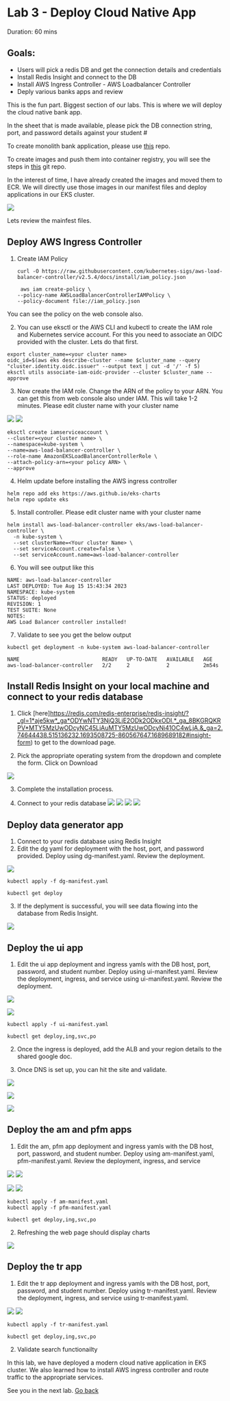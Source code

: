 # Lab 3 - Deploy Cloud Native App

Duration: 60 mins

## Goals:
- Users will pick a redis DB and get the connection details and credentials
- Install Redis Insight and connect to the DB
- Install AWS Ingress Controller - AWS Loadbalancer Controller
- Deply various banks apps and review 

This is the fun part. Biggest section of our labs. This is where we will deploy the cloud native bank app.

In the sheet that is made available, please pick the DB connection string, port, and password details against your student #


	
  To create monolith bank application, please use [this](https://github.com/Redislabs-Solution-Architects/redisbank) repo.
  
  To create images and push them into container registry, you will see the steps in [this](https://github.com/Redislabs-Solution-Architects/redisbank-microservices) git repo.

  In the interest of time, I have already created the images and moved them to ECR. We will directly use those images in our manifest files and deploy applications in our EKS cluster.

  ![](images/ecr-images.png)

Lets review the mainfest files.


## Deploy AWS Ingress Controller
1. Create IAM Policy
    ```
    curl -O https://raw.githubusercontent.com/kubernetes-sigs/aws-load-balancer-controller/v2.5.4/docs/install/iam_policy.json

     aws iam create-policy \
    --policy-name AWSLoadBalancerControllerIAMPolicy \
    --policy-document file://iam_policy.json
    ```

You can see the policy on the web console also.

2. You can use eksctl or the AWS CLI and kubectl to create the IAM role and Kubernetes service account. For this you need to associate an OIDC provided with the cluster. Lets do that first.

  ```
  export cluster_name=<your cluster name>
  oidc_id=$(aws eks describe-cluster --name $cluster_name --query "cluster.identity.oidc.issuer" --output text | cut -d '/' -f 5)
  eksctl utils associate-iam-oidc-provider --cluster $cluster_name --approve
  ```

3. Now create the IAM role. Change the ARN of the policy to your ARN. You can get this from web console also under IAM.   This will take 1-2 minutes.
Please edit cluster name  with your cluster name

  ![](images/arn-search.png)
  ![](images/find-arn.png)


  ```
  eksctl create iamserviceaccount \
  --cluster=<your cluster name> \
  --namespace=kube-system \
  --name=aws-load-balancer-controller \
  --role-name AmazonEKSLoadBalancerControllerRole \
  --attach-policy-arn=<your policy ARN> \
  --approve
  ```
4. Helm update before installing the AWS ingress controller
```
helm repo add eks https://aws.github.io/eks-charts
helm repo update eks
```

5. Install controller. Please edit cluster name  with your cluster name
```
helm install aws-load-balancer-controller eks/aws-load-balancer-controller \
  -n kube-system \
  --set clusterName=<Your cluster Name> \
  --set serviceAccount.create=false \
  --set serviceAccount.name=aws-load-balancer-controller
```

6. You will see output like this 

```
NAME: aws-load-balancer-controller
LAST DEPLOYED: Tue Aug 15 15:43:34 2023
NAMESPACE: kube-system
STATUS: deployed
REVISION: 1
TEST SUITE: None
NOTES:
AWS Load Balancer controller installed!
```

7. Validate to see you get the below output
```
kubectl get deployment -n kube-system aws-load-balancer-controller
```
```
NAME                           READY   UP-TO-DATE   AVAILABLE   AGE
aws-load-balancer-controller   2/2     2            2           2m54s
```

## Install Redis Insight on your local machine and connect to your redis database

1. Click [here]https://redis.com/redis-enterprise/redis-insight/?_gl=1*aje5kw*_ga*ODYwNTY3NjQ3LjE2ODk2ODkxODI.*_ga_8BKGRQKRPV*MTY5MzUwODcyNC45LjAuMTY5MzUwODcyNi41OC4wLjA.&_ga=2.74644438.515136232.1693508725-860567647.1689689182#insight-form) to get to the download page.

2. Pick the appropriate operating system from the dropdown and complete the form. Click on Download

  ![](images/ri-download.png)

3. Complete the installation process. 

4. Connect to your redis database
![](images/insight-1.png)
![](images/insight-2.png)
![](images/insight-connect.png)
![](images/insight-empty.png)



## Deploy data generator app 

1. Connect to your redis database using  Redis Insight
2. Edit the dg yaml for deployment with the host, port, and password provided. Deploy using dg-manifest.yaml. Review the deployment.

![](images/dg-deploy.png)


```
kubectl apply -f dg-manifest.yaml
```
```
kubectl get deploy
```


3. If the deplyment is successful, you will see data flowing into the database from Redis Insight.

![](images/insight-keys.png)

## Deploy the ui app

1. Edit the ui app deployment and ingress yamls with the DB host, port, password, and student number. 
Deploy using ui-manifest.yaml. Review the deployment, ingress, and service using ui-manifest.yaml. 
Review the deployment.


![](images/ui-deploy.png)

![](images/ui-ingress.png)

```
kubectl apply -f ui-manifest.yaml
```
```
kubectl get deploy,ing,svc,po
```

2. Once the ingress is deployed, add the ALB and your region details to the shared google doc.

3. Once DNS is set up, you can hit the site and validate.

![](images/login-page.png)

![](images/ui-display.png)

![](images/ui-fetch.png)
## Deploy the am and pfm apps

1. Edit the am, pfm app deployment and ingress yamls with the DB host, port, password, and student number. Deploy using am-manifest.yaml, pfm-manifest.yaml. Review the deployment, ingress, and service


![](images/pfm-deploy.png)
![](images/pfm-ingress.png)


![](images/am-deploy.png)
![](images/am-ingress.png)

```
kubectl apply -f am-manifest.yaml
kubectl apply -f pfm-manifest.yaml
```
```
kubectl get deploy,ing,svc,po
```

2. Refreshing the web page should display charts 

![](images/full-app.png)

## Deploy the tr app

1. Edit the tr app deployment and ingress yamls with the DB host, port, password, and student number. Deploy using tr-manifest.yaml. Review the deployment, ingress, and service using tr-manifest.yaml. 

![](images/tr-deploy.png)
![](images/tr-ingress.png)


```
kubectl apply -f tr-manifest.yaml
```
```
kubectl get deploy,ing,svc,po
```

2. Validate search functionailty



In this lab, we have deployed a modern cloud native application in EKS cluster. We also learned how to install AWS ingress controller and route traffic to the appropriate services.

See you in the next lab.  [Go back](..)